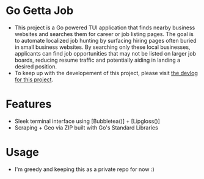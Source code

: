 # Go Getta Job
- This project is a Go powered TUI application that finds nearby business websites and searches them for career or job listing pages. The goal is to automate localized job hunting by surfacing hiring pages often buried in small business websites. By searching only these local businesses, applicants can find job opportunities that may not be listed on larger job boards, reducing resume traffic and potentially aiding in landing a desired position.
- To keep up with the developement of this project, please visit [the devlog for this project](https://mccullahz.github.io/#/articles/job-scraper-cli).

# Features
- Sleek terminal interface using [Bubbletea()] + [Lipgloss()]
- Scraping + Geo via ZIP built with Go's Standard Libraries

# Usage
- I'm greedy and keeping this as a private repo for now :)


